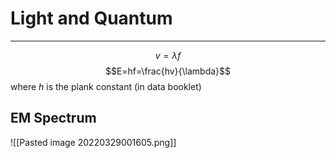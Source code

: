 # Light and Quantum
---
$$v=\lambda f$$
$$E=hf=\frac{hv}{\lambda}$$
where $h$ is the plank constant (in data booklet)
## EM Spectrum
![[Pasted image 20220329001605.png]]